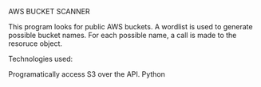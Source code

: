 AWS BUCKET SCANNER

This program looks for public AWS buckets.
A wordlist is used to generate possible bucket names.
For each possible name, a call is made to the resoruce object.

Technologies used:

Programatically access S3 over the API.
Python
